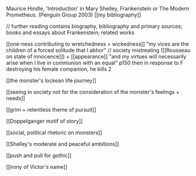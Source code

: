 Maurice Hindle, 'Introduction' in Mary Shelley, Frankenstein or The Modern Prometheus. (Penguin Group 2003)
[[my bibliography]]

// further reading contains biography, bibliography and primary sources; books and essays about Frankenstein; related works

[[one-ness contributing to wretchedness + wickedness]]
	"my vices are the children of a forced solitude that I abhor" // society mistreating ([[Rousseau on state of innocence]]) + [[appearance]]
																								"and my virtues will necessarily arise when I live in communion with an equal" p150
			then in response to F destroying his female companion, he kills 2
	
[[the monster's lockean life journey]]

[[seeing in society not for the consideration of the monster's feelings + needs]]

[[grim + relentless theme of pursuit]]

[[Doppelganger motif of story]]

[[social, political rhetoric on monsters]]

[[Shelley's moderate and peaceful ambitions]]

[[push and pull for gothic]]

[[irony of Victor's name]]




